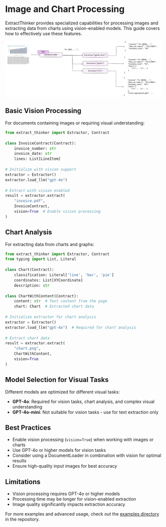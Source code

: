# Image and Chart Processing

ExtractThinker provides specialized capabilities for processing images and extracting data from charts using vision-enabled models. This guide covers how to effectively use these features.

<div align="center">
  <img src="../../../assets/chart_and_images.png" alt="Chart and Images">
</div>

## Basic Vision Processing

For documents containing images or requiring visual understanding:

```python
from extract_thinker import Extractor, Contract

class InvoiceContract(Contract):
    invoice_number: str
    invoice_date: str
    lines: List[LineItem]

# Initialize with vision support
extractor = Extractor()
extractor.load_llm("gpt-4o")

# Extract with vision enabled
result = extractor.extract(
    "invoice.pdf",
    InvoiceContract,
    vision=True  # Enable vision processing
)
```

## Chart Analysis

For extracting data from charts and graphs:

```python
from extract_thinker import Extractor, Contract
from typing import List, Literal

class Chart(Contract):
    classification: Literal['line', 'bar', 'pie']
    coordinates: List[XYCoordinate]
    description: str

class ChartWithContent(Contract):
    content: str  # Text content from the page
    chart: Chart  # Extracted chart data

# Initialize extractor for chart analysis
extractor = Extractor()
extractor.load_llm("gpt-4o")  # Required for chart analysis

# Extract chart data
result = extractor.extract(
    "chart.png",
    ChartWithContent,
    vision=True
)
```

## Model Selection for Visual Tasks

Different models are optimized for different visual tasks:

- **GPT-4o**: Required for vision tasks, chart analysis, and complex visual understanding
- **GPT-4o-mini**: Not suitable for vision tasks - use for text extraction only

## Best Practices

- Enable vision processing (`vision=True`) when working with images or charts
- Use GPT-4o or higher models for vision tasks
- Consider using a DocumentLoader in combination with vision for optimal results
- Ensure high-quality input images for best accuracy

## Limitations

- Vision processing requires GPT-4o or higher models
- Processing time may be longer for vision-enabled extraction
- Image quality significantly impacts extraction accuracy

For more examples and advanced usage, check out the [examples directory](examples/) in the repository. 